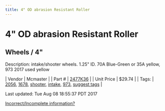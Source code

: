 ```yaml
---
title: 4" OD abrasion Resistant Roller
---
```


# 4" OD abrasion Resistant Roller
## Wheels / 4"
Description: 	intake/shooter wheels. 1.25" ID. 70A Blue-Green or 35A yellow, 973 2017 used yellow 

| Vendor | Mcmaster | 
| Part # | [2477K36](https://www.mcmaster.com/#2477K36) | 
| Unit Price | $29.74 | 
| Tags: | [2056](https://jgermita.github.io/frc-parts/search/?q=2056), [1678](https://jgermita.github.io/frc-parts/search/?q=1678), [shooter](https://jgermita.github.io/frc-parts/search/?q=shooter), [intake](https://jgermita.github.io/frc-parts/search/?q=intake), [973](https://jgermita.github.io/frc-parts/search/?q=973), [suggest tags](https://docs.google.com/forms/d/e/1FAIpQLSeWyY8v3RgOty-MyWmh9U0iivNYN_molChYyS-0U-o-kOAv_g/viewform) | 

Last updated: Tue Aug 08 18:55:37 PDT 2017

 [Incorrect/Incomplete information?](https://docs.google.com/forms/d/e/1FAIpQLSeWyY8v3RgOty-MyWmh9U0iivNYN_molChYyS-0U-o-kOAv_g/viewform)